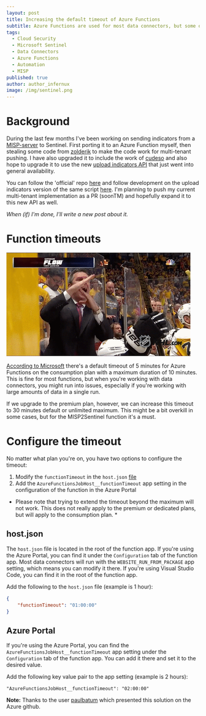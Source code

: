 ```yaml
---
layout: post
title: Increasing the default timeout of Azure Functions
subtitle: Azure Functions are used for most data connectors, but some of them have a very low default timeout.
tags:
  - Cloud Security
  - Microsoft Sentinel
  - Data Connectors
  - Azure Functions
  - Automation
  - MISP
published: true
author: author_infernux
image: /img/sentinel.png
---
```


# Background

During the last few months I've been working on sending indicators from a [MISP-server](https://www.misp-project.org/) to Sentinel. First porting it to an Azure Function myself, then stealing some code from [zolderik](https://github.com/zolderio/misp-to-sentinel/tree/main) to make the code work for multi-tenant pushing. I have also upgraded it to include the work of [cudeso](https://github.com/cudeso/misp2sentinel) and also hope to upgrade it to use the new [upload indicators API](https://learn.microsoft.com/en-us/azure/sentinel/whats-new#may-2023/?wt.mc_id=SEC-MVP-5005030) that just went into general availability.

You can follow the 'official' repo [here](https://github.com/cudeso/misp2sentinel) and follow development on the upload indicators version of the same script [here](https://github.com/cudeso/misp2sentinel/tree/upload_indicators_api). I'm planning to push my current multi-tenant implementation as a PR (soonTM) and hopefully expand it to this new API as well. 

_When (if) I'm done, I'll write a new post about it._

# Function timeouts

![](/img/timeout.gif)

[According to Microsoft](https://learn.microsoft.com/en-us/azure/azure-functions/functions-versions?tabs=v4&pivots=programming-language-csharp#timeout/?wt.mc_id=SEC-MVP-5005030) there's a default timeout of 5 minutes for Azure Functions on the consumption plan with a maximum duration of 10 minutes. This is fine for most functions, but when you're working with data connectors, you might run into issues, especially if you're working with large amounts of data in a single run.

If we upgrade to the premium plan, however, we can increase this timeout to 30 minutes default or unlimited maximum. This might be a bit overkill in some cases, but for the MISP2Sentinel function it's a must.

# Configure the timeout

No matter what plan you're on, you have two options to configure the timeout: 

1. Modify the `functionTimeout` in the `host.json` [file](https://learn.microsoft.com/en-us/azure/azure-functions/functions-host-json#functiontimeout/?wt.mc_id=SEC-MVP-5005030)
2. Add the `AzureFunctionsJobHost__functionTimeout` app setting in the configuration of the function in the Azure Portal

* Please note that trying to extend the timeout beyond the maximum will not work. This does not really apply to the premium or dedicated plans, but will apply to the consumption plan. *

## host.json

The `host.json` file is located in the root of the function app. If you're using the Azure Portal, you can find it under the `Configuration` tab of the function app. Most data connectors will run with the `WEBSITE_RUN_FROM_PACKAGE` app setting, which means you can modify it there. If you're using Visual Studio Code, you can find it in the root of the function app.

Add the following to the `host.json` file (example is 1 hour):

```json
{
    "functionTimeout": "01:00:00"
}
```

## Azure Portal

If you're using the Azure Portal, you can find the `AzureFunctionsJobHost__functionTimeout` app setting under the `Configuration` tab of the function app. You can add it there and set it to the desired value.

Add the following key value pair to the app setting (example is 2 hours):

```
"AzureFunctionsJobHost__functionTimeout": "02:00:00"
```

**Note:** Thanks to the user [paulbatum](https://github.com/Azure/azure-functions-host/issues/6111) which presented this solution on the Azure github.